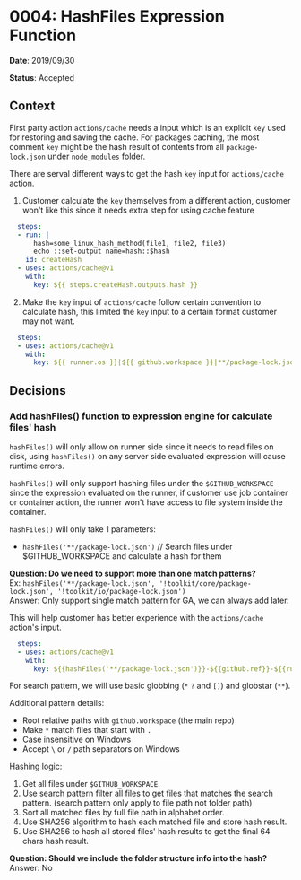 # 0004: HashFiles Expression Function

**Date**: 2019/09/30

**Status**: Accepted

## Context
First party action `actions/cache` needs a input which is an explicit `key` used for restoring and saving the cache. For packages caching, the most comment `key` might be the hash result of contents from all `package-lock.json` under `node_modules` folder.
  
There are serval different ways to get the hash `key` input for `actions/cache` action.

1. Customer calculate the `key` themselves from a different action, customer won't like this since it needs extra step for using cache feature
```yaml
  steps:
  - run: |
      hash=some_linux_hash_method(file1, file2, file3)
      echo ::set-output name=hash::$hash
    id: createHash
  - uses: actions/cache@v1
    with:
      key: ${{ steps.createHash.outputs.hash }}
``` 

2. Make the `key` input of `actions/cache` follow certain convention to calculate hash, this limited the `key` input to a certain format customer may not want.
```yaml
  steps:
  - uses: actions/cache@v1
    with:
      key: ${{ runner.os }}|${{ github.workspace }}|**/package-lock.json
```

## Decisions

### Add hashFiles() function to expression engine for calculate files' hash

`hashFiles()` will only allow on runner side since it needs to read files on disk, using `hashFiles()` on any server side evaluated expression will cause runtime errors.

`hashFiles()` will only support hashing files under the `$GITHUB_WORKSPACE` since the expression evaluated on the runner, if customer use job container or container action, the runner won't have access to file system inside the container.

`hashFiles()` will only take 1 parameters:
 - `hashFiles('**/package-lock.json')`  // Search files under $GITHUB_WORKSPACE and calculate a hash for them

**Question: Do we need to support more than one match patterns?**  
Ex: `hashFiles('**/package-lock.json', '!toolkit/core/package-lock.json', '!toolkit/io/package-lock.json')`  
Answer: Only support single match pattern for GA, we can always add later.

This will help customer has better experience with the `actions/cache` action's input.
```yaml
  steps:
  - uses: actions/cache@v1
    with:
      key: ${{hashFiles('**/package-lock.json')}}-${{github.ref}}-${{runner.os}}
```

For search pattern, we will use basic globbing (`*` `?` and `[]`) and globstar (`**`).

Additional pattern details:
- Root relative paths with `github.workspace` (the main repo)
- Make `*` match files that start with `.`
- Case insensitive on Windows
- Accept `\` or `/` path separators on Windows

Hashing logic:
1. Get all files under `$GITHUB_WORKSPACE`.
2. Use search pattern filter all files to get files that matches the search pattern. (search pattern only apply to file path not folder path)
3. Sort all matched files by full file path in alphabet order.
4. Use SHA256 algorithm to hash each matched file and store hash result.
5. Use SHA256 to hash all stored files' hash results to get the final 64 chars hash result.

**Question: Should we include the folder structure info into the hash?**  
Answer: No